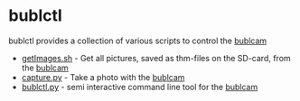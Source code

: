 bublctl
=======

bublctl provides a collection of various scripts to control the [bublcam](http://www.bublcam.com)

* [getImages.sh](../master/getImages.sh) - Get all pictures, saved as thm-files on the SD-card, from the [bublcam](http://www.bublcam.com)
* [capture.py](../master/capture.py) - Take a photo with the [bublcam](http://www.bublcam.com)
* [bublctl.py](../master/bublctl.py) - semi interactive command line tool for the [bublcam](http://www.bublcam.com)
